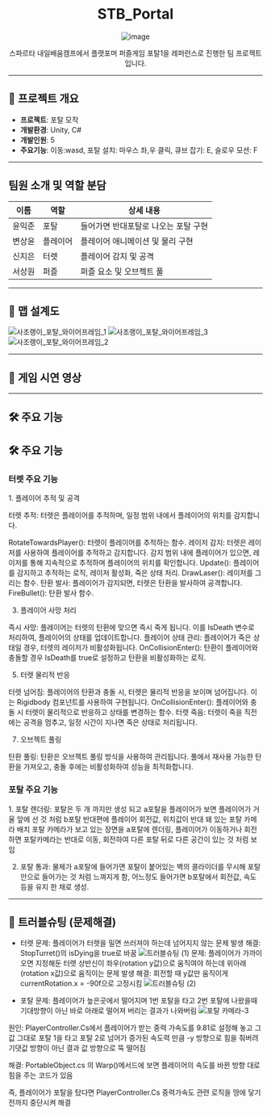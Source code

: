 <div align="center">

# STB_Portal
![image](https://github.com/user-attachments/assets/d68f1db0-5aa0-4011-a287-64e3cb4fc477)

스파르타 내일배움캠프에서 플랫포머 퍼즐게임 포탈1을 레퍼런스로 진행한 팀 프로젝트입니다.

</div>
  
----
  
## 📌 프로젝트 개요
  
- **프로젝트**: 포탈 모작
- **개발환경**: Unity, C#  
- **개발인원**: 5
- **주요기능**:  이동:wasd, 포탈 설치: 마우스 좌,우 클릭, 큐브 잡기: E, 슬로우 모션: F
  
  
----
  
##  팀원 소개 및 역할 분담
  
| 이름 | 역할 | 상세 내용 |
| ---- | ---- | ---- |
| 윤익준 | 포탈 | 들어가면 반대포탈로 나오는 포탈 구현 |
| 변상윤 | 플레이어 | 플레이어 애니메이션 및 물리 구현 |
| 신지은 | 터렛 | 플레이어 감지 및 공격 |
| 서상원 | 퍼즐 | 퍼즐 요소 및 오브젝트 풀 |

----
  
## 📖 맵 설계도
![사조랭이_포탈_와이어프레임_1](https://github.com/user-attachments/assets/a9c95afc-ae0d-4469-b656-d8e46399fcb6)
![사조랭이_포탈_와이어프레임_3](https://github.com/user-attachments/assets/e555ce63-34dc-43aa-92b4-a12b08c0ed78)
![사조랭이_포탈_와이어프레임_2](https://github.com/user-attachments/assets/3903b481-bed4-48ef-8080-b685f5347aa0)

----
  
## 🎥 게임 시연 영상
  
----
  
## 🛠️ 주요 기능
  
## 🛠️ 주요 기능
<h3>터렛 주요 기능</h3>
1. 플레이어 추적 및 공격


터렛 추적: 터렛은 플레이어를 추적하며, 일정 범위 내에서 플레이어의 위치를 감지합니다.

RotateTowardsPlayer(): 터렛이 플레이어를 추적하는 함수.
레이저 감지: 터렛은 레이저를 사용하여 플레이어를 추적하고 감지합니다. 감지 범위 내에 플레이어가 있으면, 레이저를 통해 지속적으로 추적하며 플레이어의 위치를 확인합니다.
Update(): 플레이어를 감지하고 추적하는 로직, 레이저 활성화, 죽은 상태 처리.
DrawLaser(): 레이저를 그리는 함수.
탄환 발사: 플레이어가 감지되면, 터렛은 탄환을 발사하여 공격합니다.
FireBullet(): 탄환 발사 함수.


3. 플레이어 사망 처리

즉시 사망: 플레이어는 터렛의 탄환에 맞으면 즉시 죽게 됩니다. 이를 IsDeath 변수로 처리하여, 플레이어의 상태를 업데이트합니다.
플레이어 상태 관리: 플레이어가 죽은 상태일 경우, 터렛의 레이저가 비활성화됩니다.
OnCollisionEnter(): 탄환이 플레이어와 충돌할 경우 IsDeath를 true로 설정하고 탄환을 비활성화하는 로직.


5. 터렛 물리적 반응
   
터렛 넘어짐: 플레이어의 탄환과 충돌 시, 터렛은 물리적 반응을 보이며 넘어집니다. 이는 Rigidbody 컴포넌트를 사용하여 구현됩니다.
OnCollisionEnter(): 플레이어와 충돌 시 터렛이 물리적으로 반응하고 상태를 변경하는 함수.
터렛 죽음: 터렛이 죽을 직전에는 공격을 멈추고, 일정 시간이 지나면 죽은 상태로 처리됩니다.


7. 오브젝트 풀링
   
탄환 풀링: 탄환은 오브젝트 풀링 방식을 사용하여 관리됩니다. 풀에서 재사용 가능한 탄환을 가져오고, 충돌 후에는 비활성화하여 성능을 최적화합니다.  

<h3>포탈 주요 기능</h3>
1. 포탈 렌더링: 포탈은 두 개 까지만 생성 되고 a포탈을 플레이어가 보면 플레이어가 거울 앞에 선 것 처럼 b포탈 반대편에 플레이어 회전값, 위치값이 반대 돼 있는 포탈 카메라 배치
포탈 카메라가 보고 있는 장면을 a포탈에 렌더링, 플레이어가 이동하거나 회전하면 포탈카메라는 반대로 이동, 회전하여 다른 포탈 뒤로 다른 공간이 있는 것 처럼 보임


2. 포탈 통과: 물체가 a포탈에 들어가면 포탈이 붙어있는 벽의 콜라이더를 무시해 포탈 안으로 들어가는 것 처럼 느껴지게 함, 어느정도 들어가면 b포탈에서 회전값, 속도 등을 유지 한 채로 생성.

----
  
## 🚀 트러블슈팅 (문제해결)
- 터렛
문제: 플레이어가 터렛을 밀면 쓰러져야 하는데 넘어지지 않는 문제 발생
해결: StopTurret()의 isDying을 true로 바꿈
![트러블슈팅 (1)](https://github.com/user-attachments/assets/90d515a7-a9dc-4173-a58c-6404a1e3df37)
문제: 플레이어가 가까이 오면 지정해둔 터렛 상반신이 좌우(rotation y값)으로 움직여야 하는데 위아래(rotation x값)으로 움직이는 문제 발생
해결: 회전할 때 y값만 움직이게  currentRotation.x = -90f으로 고정시킴
![트러블슈팅 (2)](https://github.com/user-attachments/assets/d13caa92-375f-417f-a6e2-713f79cd8448)

- 포탈
문제: 플레이어가 높은곳에서 떨어지며 1번 포탈을 타고 2번 포탈에 나왔을때 기대방향이 아닌 바로 아래로 떨어져 버리는 결과가 나와버림
![포탈 카메라-3](https://github.com/user-attachments/assets/8ead2bb3-54a4-4c73-9dc3-de49f4d94c4b)


원인: PlayerController.Cs에서 플레이어가 받는 중력 가속도를 9.81로 설정해 놓고 그 값 그대로 포탈 1을 타고 포탈 2로 넘어가 증가된 속도력 만큼  -y 방향으로 힘을 줘버려 기댓값 방향이 아닌 결과 값 방향으로 뚝 떨어짐 


해결: PortableObject.cs 의 Warp()메서드에 보면 플레이어의 속도를 바뀐 방향 대로 힘을 주는 코드가 있음


즉, 플레이어가 포탈을 탔다면 PlayerController.Cs  중력가속도 관련 로직을 땅에 닿기 전까지 중단시켜 해결
